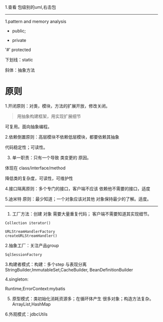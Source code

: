 1.查看 包级别的uml,右击包

---
1.pattern and memory analysis

+ public;

- private

'#' protected

下划线：static

斜体：抽象方法
# 原则
1.开闭原则：对类，模块，方法的扩展开放，修改关闭。

> 用抽象构建框架，用实现扩展细节

可复用。面向抽象编程。

2.依赖倒置原则：高层模块不依赖低层模块，都要依赖其抽象

代码稳定性；可读性。

3. 单一职责：只有一个导致 类变更的 原因。

体现在 class/interface/method

降低类的复杂度，可读性，可维护性

4.接口隔离原则：多个专门的接口，客户端不应该
依赖他不需要的接口，适度

5.迪米特 原则：最少知道；一个对象应该对其他
对象保持最少的了解。适度。

---
1. 工厂方法：创建 对象 需要大量重复代码；
客户端不需要知道其实现细节。
```
Collection iterator()
```

```
URLStreamHandlerFactory
createURLStreamHandler()
```

2.抽象工厂：关注产品group
```
SqlSessionFactory
```

3.构建者模式：构建：多个step 与表现分离
StringBuilder,ImmutableSet,CacheBuilder,
BeanDefinitionBuilder

4.singleton:

Runtime,ErrorContext:mybatis

5. 原型模式：类初始化消耗资源多；在循环体产生
很多对象；构造方法复杂。ArrayList,HashMap

6.外观模式：jdbcUtils